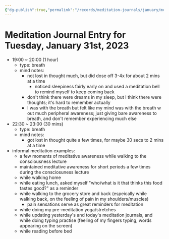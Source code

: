 ```yaml
---
{"dg-publish":true,"permalink":"/records/meditation-journals/january/meditation-journal-for-2023-01-31/","tags":["type/meditation-journal-entry info/phil-384/meditation-journal-entry"]}
---
```



# Meditation Journal Entry for Tuesday, January 31st, 2023

- 19:00 ~ 20:00 (1 hour)
	- type: breath
	- mind notes:
		- not lost in thought much, but did dose off 3-4x for about 2 mins at a time
			- noticed sleepiness fairly early on and used a meditation bell to remind myself to keep coming back
		- don't think there were dreams in my sleep, but I think there were thoughts; it's hard to remember actually
		- I was with the breath but felt like my mind was with the breath w out much peripheral awareness; just giving bare awareness to breath, and don't remember experiencing much else
- 22:30 ~ 23:00 (30 mins)
	- type: breath
	- mind notes:
		- got lost in thought quite a few times, for maybe 30 secs to 2 mins at a time
- informal meditation examples:
	- a few moments of meditative awareness while walking to the consciousness lecture
	- maintained meditative awareness for short periods a few times during the consciosuness lecture
	- while walking home
	- while eating lunch, asked myself "who/what is it that thinks this food tastes good?" as a reminder
	- while walking to the grocery store and back (espeically while walking back, on the feeling of pain in my shoulders/muscles)
		- pain sensations serve as great reminders for meditation
	- while doing my pre-meditation yoga/stretches
	- while updating yesterday's and today's meditation journals, and while doing typing practise (feeling of my fingers typing, words appearing on the screen)
	- while reading before bed